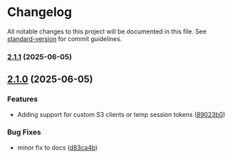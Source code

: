 # Changelog

All notable changes to this project will be documented in this file. See [standard-version](https://github.com/conventional-changelog/standard-version) for commit guidelines.

### [2.1.1](https://github.com/thepipster/s3-orm/compare/v2.1.0...v2.1.1) (2025-06-05)

## [2.1.0](https://github.com/thepipster/s3-orm/compare/v1.1.0...v2.1.0) (2025-06-05)


### Features

* Adding support for custom S3 clients or temp session tokens ([89023b0](https://github.com/thepipster/s3-orm/commit/89023b0d843c7f05835c2950d0721e3eefe7689e))


### Bug Fixes

* minor fix to docs ([d83ca4b](https://github.com/thepipster/s3-orm/commit/d83ca4befdf3d162815a990e90bcc0711e66d2de))
